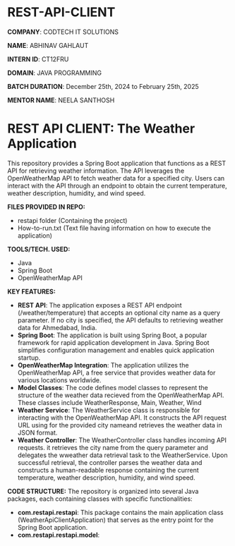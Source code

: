 # REST-API-CLIENT

**COMPANY**: CODTECH IT SOLUTIONS

**NAME**: ABHINAV GAHLAUT

**INTERN ID**: CT12FRU

**DOMAIN**: JAVA PROGRAMMING

**BATCH DURATION**: December 25th, 2024 to February 25th, 2025

**MENTOR NAME**: NEELA SANTHOSH

# **REST API CLIENT: The Weather Application**

This repository provides a Spring Boot application that functions as a REST API for retrieving weather information. The API leverages the OpenWeatherMap API to fetch weather data for a specified city. Users can interact with the API through an endpoint to obtain the current temperature, weather description, humidity, and wind speed.

**FILES PROVIDED IN REPO:**
- restapi folder (Containing the project)
- How-to-run.txt (Text file having information on how to execute the application)

**TOOLS/TECH. USED:**
- Java
- Spring Boot
- OpenWeatherMap API

**KEY FEATURES:**
- **REST API**: The application exposes a REST API endpoint (/weather/temperature) that accepts an optional city name as a query parameter. If no city is specified, the API defaults to retrieving weather data for Ahmedabad, India.
- **Spring Boot**: The application is built using Spring Boot, a popular framework for rapid application development in Java. Spring Boot simplifies configuration management and enables quick application startup.
- **OpenWeatherMap Integration**: The application utilizes the OpenWeatherMap API, a free service that provides weather data for various locations worldwide.
- **Model Classes**: The code defines model classes to represent the structure of the weather data recieved from the OpenWeatherMap API. These classes include WeatherResponse, Main, Weather, Wind
- **Weather Service**: The WeatherService class is responsible for interacting with the OpenWeatherMap API. It constructs the API request URL using for the provided city nameand retrieves the weather data in JSON format.
- **Weather Controller**: The WeatherController class handles incoming API requests. it retrieves the city name from the query parameter and delegates the wweather data retrieval task to the WeatherService. Upon successful retrieval, the controller parses the weather data and constructs a human-readable response containing the current temperature, weather description, humidity, and wind speed.

**CODE STRUCTURE:**
The repository is organized into several Java packages, each containing classes with specific functionalities:
- **com.restapi.restapi**: This package contains the main application class (WeatherApiClientApplication) that serves as the entry point for the Spring Boot application.
- **com.restapi.restapi.model**: 
